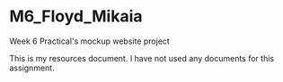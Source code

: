 # M6_Floyd_Mikaia
Week 6 Practical's mockup website project

This is my resources document. I have not used any documents for this assignment.